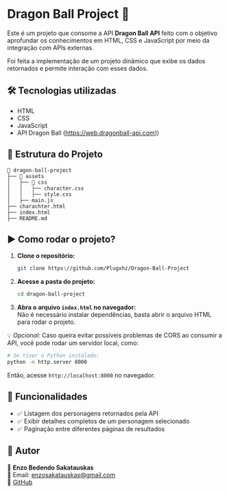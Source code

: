 # Dragon Ball Project 🚀  

Este é um projeto que consome a API **Dragon Ball API** feito com o objetivo aprofundar os conhecimentos em HTML, CSS e JavaScript
por meio da integração com APIs externas.  

Foi feita a implementação de um projeto dinâmico que exibe os dados retornados
e permite interação com esses dados.

## 🛠 Tecnologias utilizadas  

- HTML  
- CSS  
- JavaScript  
- API Dragon Ball (https://web.dragonball-api.com))  

## 📂 Estrutura do Projeto  

```
📁 dragon-ball-project  
├── 📁 assets  
│   ├── 📁 css  
│   │   ├── character.css  
│   │   ├── style.css  
│   ├── main.js  
├── charachter.html  
├── index.html  
├── README.md  
```

## ▶️ Como rodar o projeto?  

1. **Clone o repositório:**  
   ```bash
   git clone https://github.com/Plugxhz/Dragon-Ball-Project
   ```  

2. **Acesse a pasta do projeto:**  
   ```bash
   cd dragon-ball-project
   ```  

3. **Abra o arquivo `index.html` no navegador:**  
   Não é necessário instalar dependências, basta abrir o arquivo HTML para rodar o projeto.  

💡 *Opcional:* Caso queira evitar possíveis problemas de CORS ao consumir a API, você pode rodar um servidor local, como:  
   ```bash
   # Se tiver o Python instalado:
   python -m http.server 8000
   ```  
   Então, acesse `http://localhost:8000` no navegador.  

## 📜 Funcionalidades  

- ✅ Listagem dos personagens retornados pela API
- ✅ Exibir detalhes completos de um personagem selecionado  
- ✅ Paginação entre diferentes páginas de resultados  

## 📌 Autor  

👤 **Enzo Bedendo Sakatauskas**  
📧 Email: enzosakatauskas@gmail.com  
🔗 [GitHub](https://github.com/Plugxhz)  
